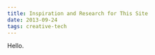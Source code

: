 ```yaml
---
title: Inspiration and Research for This Site 
date: 2013-09-24
tags: creative-tech 
---
```


Hello.